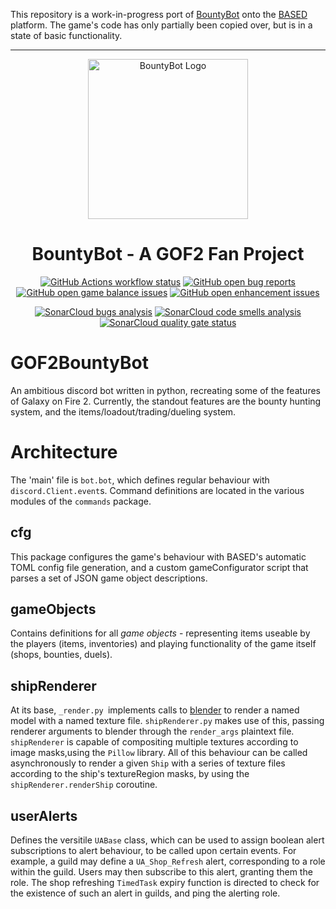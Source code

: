 This repository is a work-in-progress port of [BountyBot](https://github.com/Trimatix/GOF2BountyBot) onto the [BASED](https://github.com/Trimatix/BASED) platform. The game's code has only partially been copied over, but is in a state of basic functionality.

---

<p align="center">
  <img
    width="256"
    src="https://i.imgur.com/mt0eL8l.png"
    alt="BountyBot Logo"
  />
</p>
<h1 align="center">BountyBot - A GOF2 Fan Project</h1>
<p align="center">
  <a href="https://github.com/GOF2BountyBot/GOF2BountyBot/actions"
    ><img
      src="https://img.shields.io/github/workflow/status/GOF2BountyBot/GOF2BountyBot/BASED"
      alt="GitHub Actions workflow status"
  /></a>
  <a href="https://github.com/GOF2BountyBot/GOF2BountyBot/projects/1?card_filter_query=label%3Abug"
    ><img
      src="https://img.shields.io/github/issues-search?color=eb4034&label=bugs&query=repo%3AGOF2BountyBot%2FGOF2BountyBot%20is%3Aopen%20label%3Abug"
      alt="GitHub open bug reports"
  /></a>
  <a href="https://github.com/GOF2BountyBot/GOF2BountyBot/projects/1?card_filter_query=label%3A&quot;game%20balance&quot;"
    ><img
      src='https://img.shields.io/github/issues-search?color=46d2e8&label=balance%20issues&query=repo%3AGOF2BountyBot%2FGOF2BountyBot%20is%3Aopen%20label%3A"game+balance"'
      alt="GitHub open game balance issues"
  /></a>
  <a href="https://github.com/GOF2BountyBot/GOF2BountyBot/projects/1?card_filter_query=label%3Aenhancement"
    ><img
      src="https://img.shields.io/github/issues-search?color=edd626&label=upcoming%20features&query=repo%3AGOF2BountyBot%2FGOF2BountyBot%20is%3Aopen%20label%3Aenhancement"
      alt="GitHub open enhancement issues"
  /></a>
</p>
<p align="center">
  <a href="https://sonarcloud.io/dashboard?id=GOF2BountyBot_GOF2BountyBot"
    ><img
      src="https://sonarcloud.io/api/project_badges/measure?project=GOF2BountyBot_GOF2BountyBot&metric=bugs"
      alt="SonarCloud bugs analysis"
  /></a>
  <a href="https://sonarcloud.io/dashboard?id=GOF2BountyBot_GOF2BountyBot"
    ><img
      src="https://sonarcloud.io/api/project_badges/measure?project=GOF2BountyBot_GOF2BountyBot&metric=code_smells"
      alt="SonarCloud code smells analysis"
  /></a>
  <a href="https://sonarcloud.io/dashboard?id=GOF2BountyBot_GOF2BountyBot"
    ><img
      src="https://sonarcloud.io/api/project_badges/measure?project=GOF2BountyBot_GOF2BountyBot&metric=alert_status"
      alt="SonarCloud quality gate status"
  /></a>
</p>

# GOF2BountyBot
An ambitious discord bot written in python, recreating some of the features of Galaxy on Fire 2. Currently, the standout features are the bounty hunting system, and the items/loadout/trading/dueling system.

# Architecture
The 'main' file is `bot.bot`, which defines regular behaviour with `discord.Client.event`s.
Command definitions are located in the various modules of the `commands` package.

## cfg
This package configures the game's behaviour with BASED's automatic TOML config file generation, and a custom gameConfigurator script that parses a set of JSON game object descriptions.

## gameObjects
Contains definitions for all *game objects* - representing items useable by the players (items, inventories) and playing functionality of the game itself (shops, bounties, duels).

## shipRenderer
At its base, `_render.py `implements calls to [blender](https://www.blender.org/) to render a named model with a named texture file. `shipRenderer.py` makes use of this, passing renderer arguments to blender through the `render_args` plaintext file. `shipRenderer` is capable of compositing multiple textures according to image masks,using the `Pillow` library. All of this behaviour can be called asynchronously to render a given `Ship` with a series of texture files according to the ship's textureRegion masks, by using the `shipRenderer.renderShip` coroutine.

## userAlerts
Defines the versitile `UABase` class, which can be used to assign boolean alert subscriptions to alert behaviour, to be called upon certain events. For example, a guild may define a `UA_Shop_Refresh` alert, corresponding to a role within the guild. Users may then subscribe to this alert, granting them the role. The shop refreshing `TimedTask` expiry function is directed to check for the existence of such an alert in guilds, and ping the alerting role.
